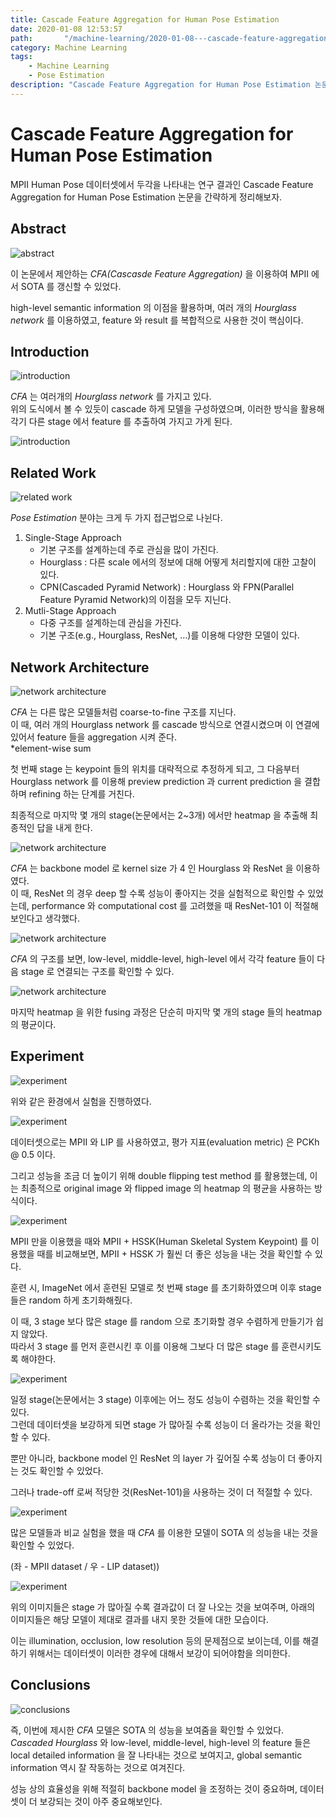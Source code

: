 ```yaml
---
title: Cascade Feature Aggregation for Human Pose Estimation
date: 2020-01-08 12:53:57
path:       "/machine-learning/2020-01-08---cascade-feature-aggregation-for-human-pose-estimation/2020-01-08---cascade-feature-aggregation-for-human-pose-estimation/"
category: Machine Learning
tags: 
    - Machine Learning
    - Pose Estimation
description: "Cascade Feature Aggregation for Human Pose Estimation 논문을 읽고 간단히 정리한 포스트입니다."
---
```


# Cascade Feature Aggregation for Human Pose Estimation

MPII Human Pose 데이터셋에서 두각을 나타내는 연구 결과인 Cascade Feature Aggregation for Human Pose Estimation 논문을 간략하게 정리해보자.

## Abstract

![abstract](./image1.png)

이 논문에서 제안하는 _CFA(Cascasde Feature Aggregation)_ 을 이용하여 MPII 에서 SOTA 를 갱신할 수 있었다.  

high-level semantic information 의 이점을 활용하며, 여러 개의 _Hourglass network_ 를 이용하였고, feature 와 result 를 복합적으로 사용한 것이 핵심이다.

## Introduction

![introduction](./image2.png)

_CFA_ 는 여러개의 _Hourglass network_ 를 가지고 있다.  
위의 도식에서 볼 수 있듯이 cascade 하게 모델을 구성하였으며, 이러한 방식을 활용해 각기 다른 stage 에서 feature 를 추출하여 가지고 가게 된다.

![introduction](./image3.png)

## Related Work

![related work](./image4.png)

_Pose Estimation_ 분야는 크게 두 가지 접근법으로 나뉜다.

1. Single-Stage Approach
    - 기본 구조를 설계하는데 주로 관심을 많이 가진다.
    - Hourglass : 다른 scale 에서의 정보에 대해 어떻게 처리할지에 대한 고찰이 있다.
    - CPN(Cascaded Pyramid Network) : Hourglass 와 FPN(Parallel Feature Pyramid Network)의 이점을 모두 지닌다.
2. Mutli-Stage Approach
   - 다중 구조를 설계하는데 관심을 가진다.
   - 기본 구조(e.g., Hourglass, ResNet, ...)를 이용해 다양한 모델이 있다.

## Network Architecture

![network architecture](./image5.png)

_CFA_ 는 다른 많은 모델들처럼 coarse-to-fine 구조를 지닌다.  
이 때, 여러 개의 Hourglass network 를 cascade 방식으로 연결시켰으며 이 연결에 있어서 feature 들을 aggregation 시켜 준다.  
*element-wise sum  

첫 번째 stage 는 keypoint 들의 위치를 대략적으로 추정하게 되고, 그 다음부터 Hourglass network 를 이용해 preview prediction 과 current prediction 을 결합하며 refining 하는 단계를 거친다.  

최종적으로 마지막 몇 개의 stage(논문에서는 2~3개) 에서만 heatmap 을 추출해 최종적인 답을 내게 한다.

![network architecture](./image6.png)

_CFA_ 는 backbone model 로 kernel size 가 4 인 Hourglass 와 ResNet 을 이용하였다.  
이 때, ResNet 의 경우 deep 할 수록 성능이 좋아지는 것을 실험적으로 확인할 수 있었는데, performance 와 computational cost 를 고려했을 때 ResNet-101 이 적절해보인다고 생각했다.

![network architecture](./image7.png)

_CFA_ 의 구조를 보면, low-level, middle-level, high-level 에서 각각 feature 들이 다음 stage 로 연결되는 구조를 확인할 수 있다.

![network architecture](./image8.png)

마지막 heatmap 을 위한 fusing 과정은 단순히 마지막 몇 개의 stage 들의 heatmap 의 평균이다.

## Experiment

![experiment](./image9.png)

위와 같은 환경에서 실험을 진행하였다.

![experiment](./image10.png)

데이터셋으로는 MPII 와 LIP 를 사용하였고, 평가 지표(evaluation metric) 은 PCKh @ 0.5 이다.  

그리고 성능을 조금 더 높이기 위해 double flipping test method 를 활용했는데, 이는 최종적으로 original image 와 flipped image 의 heatmap 의 평균을 사용하는 방식이다.

![experiment](./image11.png)

MPII 만을 이용했을 때와 MPII + HSSK(Human Skeletal System Keypoint) 를 이용했을 때를 비교해보면, MPII + HSSK 가 훨씬 더 좋은 성능을 내는 것을 확인할 수 있다.  

훈련 시, ImageNet 에서 훈련된 모델로 첫 번째 stage 를 초기화하였으며 이후 stage 들은 random 하게 초기화해줬다.  

이 때, 3 stage 보다 많은 stage 를 random 으로 초기화할 경우 수렴하게 만들기가 쉽지 않았다.  
따라서 3 stage 를 먼저 훈련시킨 후 이를 이용해 그보다 더 많은 stage 를 훈련시키도록 해야한다.

![experiment](./image12.png)

일정 stage(논문에서는 3 stage) 이후에는 어느 정도 성능이 수렴하는 것을 확인할 수 있다.  
그런데 데이터셋을 보강하게 되면 stage 가 많아질 수록 성능이 더 올라가는 것을 확인할 수 있다.  

뿐만 아니라, backbone model 인 ResNet 의 layer 가 깊어질 수록 성능이 더 좋아지는 것도 확인할 수 있었다.  

그러나 trade-off 로써 적당한 것(ResNet-101)을 사용하는 것이 더 적절할 수 있다.

![experiment](./image13.png)

많은 모델들과 비교 실험을 했을 때 _CFA_ 를 이용한 모델이 SOTA 의 성능을 내는 것을 확인할 수 있었다.  

(좌 - MPII dataset / 우 - LIP dataset))

![experiment](./image14.png)

위의 이미지들은 stage 가 많아질 수록 결과값이 더 잘 나오는 것을 보여주며, 아래의 이미지들은 해당 모델이 제대로 결과를 내지 못한 것들에 대한 모습이다.  

이는 illumination, occlusion, low resolution 등의 문제점으로 보이는데, 이를 해결하기 위해서는 데이터셋이 이러한 경우에 대해서 보강이 되어야함을 의미한다.

## Conclusions

![conclusions](./image15.png)

즉, 이번에 제시한 _CFA_ 모델은 SOTA 의 성능을 보여줌을 확인할 수 있었다.  
_Cascaded Hourglass_ 와 low-level, middle-level, high-level 의 feature 들은 local detailed information 을 잘 나타내는 것으로 보여지고, global semantic information 역시 잘 작동하는 것으로 여겨진다.  

성능 상의 효율성을 위해 적절히 backbone model 을 조정하는 것이 중요하며, 데이터셋이 더 보강되는 것이 아주 중요해보인다.